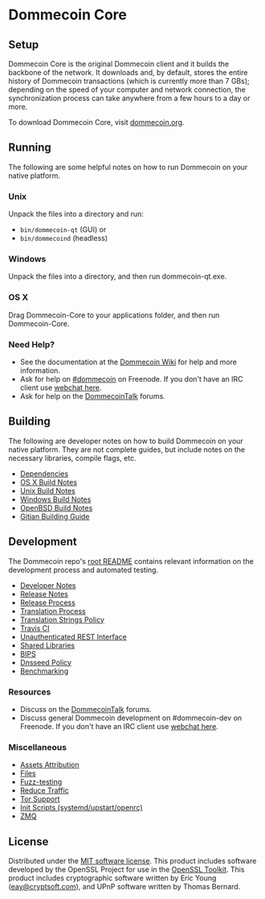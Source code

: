 Dommecoin Core
=============

Setup
---------------------
Dommecoin Core is the original Dommecoin client and it builds the backbone of the network. It downloads and, by default, stores the entire history of Dommecoin transactions (which is currently more than 7 GBs); depending on the speed of your computer and network connection, the synchronization process can take anywhere from a few hours to a day or more.

To download Dommecoin Core, visit [dommecoin.org](https://dommecoin.org).

Running
---------------------
The following are some helpful notes on how to run Dommecoin on your native platform.

### Unix

Unpack the files into a directory and run:

- `bin/dommecoin-qt` (GUI) or
- `bin/dommecoind` (headless)

### Windows

Unpack the files into a directory, and then run dommecoin-qt.exe.

### OS X

Drag Dommecoin-Core to your applications folder, and then run Dommecoin-Core.

### Need Help?

* See the documentation at the [Dommecoin Wiki](https://dommecoin.info/)
for help and more information.
* Ask for help on [#dommecoin](http://webchat.freenode.net?channels=dommecoin) on Freenode. If you don't have an IRC client use [webchat here](http://webchat.freenode.net?channels=dommecoin).
* Ask for help on the [DommecoinTalk](https://dommecointalk.io/) forums.

Building
---------------------
The following are developer notes on how to build Dommecoin on your native platform. They are not complete guides, but include notes on the necessary libraries, compile flags, etc.

- [Dependencies](dependencies.md)
- [OS X Build Notes](build-osx.md)
- [Unix Build Notes](build-unix.md)
- [Windows Build Notes](build-windows.md)
- [OpenBSD Build Notes](build-openbsd.md)
- [Gitian Building Guide](gitian-building.md)

Development
---------------------
The Dommecoin repo's [root README](/README.md) contains relevant information on the development process and automated testing.

- [Developer Notes](developer-notes.md)
- [Release Notes](release-notes.md)
- [Release Process](release-process.md)
- [Translation Process](translation_process.md)
- [Translation Strings Policy](translation_strings_policy.md)
- [Travis CI](travis-ci.md)
- [Unauthenticated REST Interface](REST-interface.md)
- [Shared Libraries](shared-libraries.md)
- [BIPS](bips.md)
- [Dnsseed Policy](dnsseed-policy.md)
- [Benchmarking](benchmarking.md)

### Resources
* Discuss on the [DommecoinTalk](https://dommecointalk.io/) forums.
* Discuss general Dommecoin development on #dommecoin-dev on Freenode. If you don't have an IRC client use [webchat here](http://webchat.freenode.net/?channels=dommecoin-dev).

### Miscellaneous
- [Assets Attribution](assets-attribution.md)
- [Files](files.md)
- [Fuzz-testing](fuzzing.md)
- [Reduce Traffic](reduce-traffic.md)
- [Tor Support](tor.md)
- [Init Scripts (systemd/upstart/openrc)](init.md)
- [ZMQ](zmq.md)

License
---------------------
Distributed under the [MIT software license](/COPYING).
This product includes software developed by the OpenSSL Project for use in the [OpenSSL Toolkit](https://www.openssl.org/). This product includes
cryptographic software written by Eric Young ([eay@cryptsoft.com](mailto:eay@cryptsoft.com)), and UPnP software written by Thomas Bernard.
